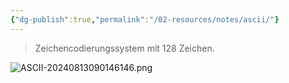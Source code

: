 ```yaml
---
{"dg-publish":true,"permalink":"/02-resources/notes/ascii/"}
---
```


>Zeichencodierungssystem mit 128 Zeichen.

![ASCII-20240813090146146.png](/img/user/02%20-%20RESOURCES/Files/IMG/ASCII-20240813090146146.png)